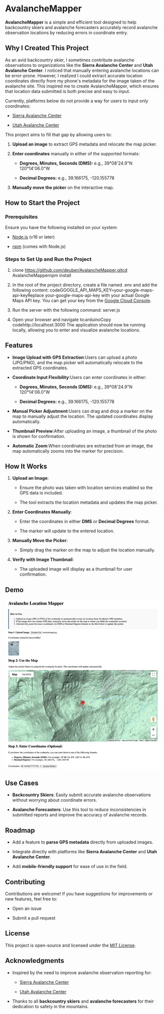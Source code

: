 AvalancheMapper
===============

**AvalancheMapper** is a simple and efficient tool designed to help backcountry skiers and avalanche forecasters accurately record avalanche observation locations by reducing errors in coordinate entry.

Why I Created This Project
--------------------------

As an avid backcountry skier, I sometimes contribute avalanche observations to organizations like the **Sierra Avalanche Center** and **Utah Avalanche Center**. I noticed that manually entering avalanche locations can be error-prone. However, I realized I could extract accurate location coordinates directly from my phone's metadata for the image taken of the avalanche site. This inspired me to create AvalancheMapper, which ensures that location data submitted is both precise and easy to input.

Currently, platforms below do not provide a way for users to input only coordinates:

*   [Sierra Avalanche Center](https://www.sierraavalanchecenter.org/observations#/view/observations)
    
*   [Utah Avalanche Center](https://utahavalanchecenter.org/node/add/avalanche)
    

This project aims to fill that gap by allowing users to:

1.  **Upload an image** to extract GPS metadata and relocate the map picker.
    
2.  **Enter coordinates** manually in either of the supported formats:
    
    *   **Degrees, Minutes, Seconds (DMS):** e.g., 39°08'24.9"N 120°14'06.0"W
        
    *   **Decimal Degrees:** e.g., 39.166175, -120.155778
        
3.  **Manually move the picker** on the interactive map.
    

How to Start the Project
------------------------

### Prerequisites

Ensure you have the following installed on your system:

*   [Node.js](https://nodejs.org/) (v16 or later)
    
*   [npm](https://www.npmjs.com/) (comes with Node.js)
    

### Steps to Set Up and Run the Project

1.  clone https://github.com/deuber/AvalancheMapper.gitcd AvalancheMappernpm install
    
2.  In the root of the project directory, create a file named .env and add the following content:  codeGOOGLE\_API\_MAPS\_KEY=your-google-maps-api-keyReplace your-google-maps-api-key with your actual Google Maps API key. You can get your key from the [Google Cloud Console](https://console.cloud.google.com/).
    
3.  Run the server with the following command:   server.js
    
4.  Open your browser and navigate to:arduinoCopy codehttp://localhost:3000 The application should now be running locally, allowing you to enter and visualize avalanche locations.
    

Features
--------

*   **Image Upload with GPS Extraction**:Users can upload a photo (JPG/PNG), and the map picker will automatically relocate to the extracted GPS coordinates.
    
*   **Coordinate Input Flexibility**:Users can enter coordinates in either:
    
    *   **Degrees, Minutes, Seconds (DMS):** e.g., 39°08'24.9"N 120°14'06.0"W
        
    *   **Decimal Degrees:** e.g., 39.166175, -120.155778
        
*   **Manual Picker Adjustment**:Users can drag and drop a marker on the map to manually adjust the location. The updated coordinates display automatically.
    
*   **Thumbnail Preview**:After uploading an image, a thumbnail of the photo is shown for confirmation.
    
*   **Automatic Zoom**:When coordinates are extracted from an image, the map automatically zooms into the marker for precision.
    

How It Works
------------

1.  **Upload an Image**:
    
    *   Ensure the photo was taken with location services enabled so the GPS data is included.
        
    *   The tool extracts the location metadata and updates the map picker.
        
2.  **Enter Coordinates Manually**:
    
    *   Enter the coordinates in either **DMS** or **Decimal Degrees** format.
        
    *   The marker will update to the entered location.
        
3.  **Manually Move the Picker**:
    
    *   Simply drag the marker on the map to adjust the location manually.
        
4.  **Verify with Image Thumbnail**:
    
    *   The uploaded image will display as a thumbnail for user confirmation.
        

Demo
----

![Demo Screenshot](https://github.com/deuber/AvalancheMapper/blob/main/mockup.png)

Use Cases
---------

*   **Backcountry Skiers**: Easily submit accurate avalanche observations without worrying about coordinate errors.
    
*   **Avalanche Forecasters**: Use this tool to reduce inconsistencies in submitted reports and improve the accuracy of avalanche records.
    

Roadmap
-------

*   Add a feature to **parse GPS metadata** directly from uploaded images.
    
*   Integrate directly with platforms like **Sierra Avalanche Center** and **Utah Avalanche Center**.
    
*   Add **mobile-friendly support** for ease of use in the field.
    

Contributing
------------

Contributions are welcome! If you have suggestions for improvements or new features, feel free to:

*   Open an issue
    
*   Submit a pull request
    

License
-------

This project is open-source and licensed under the [MIT License](LICENSE).

Acknowledgments
---------------

*   Inspired by the need to improve avalanche observation reporting for:
    
    *   [Sierra Avalanche Center](https://www.sierraavalanchecenter.org)
        
    *   [Utah Avalanche Center](https://utahavalanchecenter.org)
        
*   Thanks to all **backcountry skiers** and **avalanche forecasters** for their dedication to safety in the mountains.